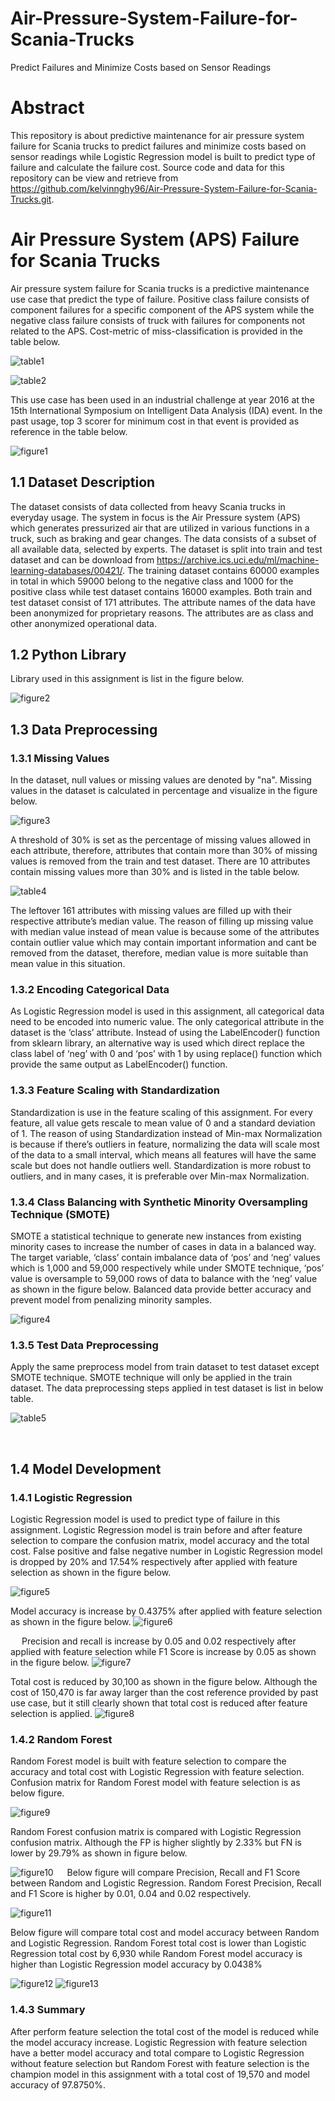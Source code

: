 # Air-Pressure-System-Failure-for-Scania-Trucks
Predict Failures and Minimize Costs based on Sensor Readings

# Abstract

This repository is about predictive maintenance for air pressure system failure for Scania trucks to predict failures and minimize costs based on sensor readings while Logistic Regression model is built to predict type of failure and calculate the failure cost. Source code and data for this repository can be view and retrieve from https://github.com/kelvinnghy96/Air-Pressure-System-Failure-for-Scania-Trucks.git. 

# Air Pressure System (APS) Failure for Scania Trucks

Air pressure system failure for Scania trucks is a predictive maintenance use case that predict the type of failure. Positive class failure consists of component failures for a specific component of the APS system while the negative class failure consists of truck with failures for components not related to the APS. Cost-metric of miss-classification is provided in the table below.

![table1](https://github.com/kelvinnghy96/Air-Pressure-System-Failure-for-Scania-Trucks/blob/main/src/image/table1.png)

![table2](https://github.com/kelvinnghy96/Air-Pressure-System-Failure-for-Scania-Trucks/blob/main/src/image/table2.png)

This use case has been used in an industrial challenge at year 2016 at the 15th International Symposium on Intelligent Data Analysis (IDA) event. In the past usage, top 3 scorer for minimum cost in that event is provided as reference in the table below.

![figure1](https://github.com/kelvinnghy96/Air-Pressure-System-Failure-for-Scania-Trucks/blob/main/src/image/figure1.png)



## 1.1	 Dataset Description

The dataset consists of data collected from heavy Scania trucks in everyday usage. The system in focus is the Air Pressure system (APS) which generates pressurized air that are utilized in various functions in a truck, such as braking and gear changes. The data consists of a subset of all available data, selected by experts. 
The dataset is split into train and test dataset and can be download from https://archive.ics.uci.edu/ml/machine-learning-databases/00421/. The training dataset contains 60000 examples in total in which 59000 belong to the negative class and 1000 for the positive class while test dataset contains 16000 examples. Both train and test dataset consist of 171 attributes. The attribute names of the data have been anonymized for proprietary reasons. The attributes are as class and other anonymized operational data.

## 1.2	Python Library

Library used in this assignment is list in the figure below.
 
![figure2](https://github.com/kelvinnghy96/Air-Pressure-System-Failure-for-Scania-Trucks/blob/main/src/image/figure2.png)
 
## 1.3	Data Preprocessing

### 1.3.1	Missing Values
In the dataset, null values or missing values are denoted by "na". Missing values in the dataset is calculated in percentage and visualize in the figure below.
 
![figure3](https://github.com/kelvinnghy96/Air-Pressure-System-Failure-for-Scania-Trucks/blob/main/src/image/figure3.png)

A threshold of 30% is set as the percentage of missing values allowed in each attribute, therefore, attributes that contain more than 30% of missing values is removed from the train and test dataset. There are 10 attributes contain missing values more than 30% and is listed in the table below.

![table4](https://github.com/kelvinnghy96/Air-Pressure-System-Failure-for-Scania-Trucks/blob/main/src/image/table4.png)


The leftover 161 attributes with missing values are filled up with their respective attribute’s median value. The reason of filling up missing value with median value instead of mean value is because some of the attributes contain outlier value which may contain important information and cant be removed from the dataset, therefore, median value is more suitable than mean value in this situation. 
	
### 1.3.2	Encoding Categorical Data
As Logistic Regression model is used in this assignment, all categorical data need to be encoded into numeric value. The only categorical attribute in the dataset is the ‘class’ attribute. Instead of using the LabelEncoder() function from sklearn library, an alternative way is used which direct replace the class label of ‘neg’ with 0 and ‘pos’ with 1 by using replace() function which provide the same output as LabelEncoder() function.

### 1.3.3	Feature Scaling with Standardization
Standardization is use in the feature scaling of this assignment. For every feature, all value gets rescale to mean value of 0 and a standard deviation of 1. The reason of using Standardization instead of Min-max Normalization is because if there’s outliers in feature, normalizing the data will scale most of the data to a small interval, which means all features will have the same scale but does not handle outliers well. Standardization is more robust to outliers, and in many cases, it is preferable over Min-max Normalization.

### 1.3.4	Class Balancing with Synthetic Minority Oversampling Technique (SMOTE)
SMOTE a statistical technique to generate new instances from existing minority cases to increase the number of cases in data in a balanced way. The target variable, ‘class’ contain imbalance data of ‘pos’ and ‘neg’ values which is 1,000 and 59,000 respectively while under SMOTE technique, ‘pos’ value is oversample to 59,000 rows of data to balance with the ‘neg’ value as shown in the figure below. Balanced data provide better accuracy and prevent model from penalizing minority samples.

![figure4](https://github.com/kelvinnghy96/Air-Pressure-System-Failure-for-Scania-Trucks/blob/main/src/image/figure4.png)


### 1.3.5	Test Data Preprocessing
Apply the same preprocess model from train dataset to test dataset except SMOTE technique. SMOTE technique will only be applied in the train dataset. The data preprocessing steps applied in test dataset is list in below table.

![table5](https://github.com/kelvinnghy96/Air-Pressure-System-Failure-for-Scania-Trucks/blob/main/src/image/table5.png)

 
## 1.4	Model Development

### 1.4.1	Logistic Regression
Logistic Regression model is used to predict type of failure in this assignment. Logistic Regression model is train before and after feature selection to compare the confusion matrix, model accuracy and the total cost.
False positive and false negative number in Logistic Regression model is dropped by 20% and 17.54% respectively after applied with feature selection as shown in the figure below.

![figure5](https://github.com/kelvinnghy96/Air-Pressure-System-Failure-for-Scania-Trucks/blob/main/src/image/figure5.png)


Model accuracy is increase by 0.4375% after applied with feature selection as shown in the figure below.
![figure6](https://github.com/kelvinnghy96/Air-Pressure-System-Failure-for-Scania-Trucks/blob/main/src/image/figure6.png)

 
Precision and recall is increase by 0.05 and 0.02 respectively after applied with feature selection while F1 Score is increase by 0.05 as shown in the figure below.
![figure7](https://github.com/kelvinnghy96/Air-Pressure-System-Failure-for-Scania-Trucks/blob/main/src/image/figure7.png)


Total cost is reduced by 30,100 as shown in the figure below. Although the cost of 150,470 is far away larger than the cost reference provided by past use case, but it still clearly shown that total cost is reduced after feature selection is applied.
![figure8](https://github.com/kelvinnghy96/Air-Pressure-System-Failure-for-Scania-Trucks/blob/main/src/image/figure8.png)


### 1.4.2	Random Forest
Random Forest model is built with feature selection to compare the accuracy and total cost with Logistic Regression with feature selection. Confusion matrix for Random Forest model with feature selection is as below figure.

![figure9](https://github.com/kelvinnghy96/Air-Pressure-System-Failure-for-Scania-Trucks/blob/main/src/image/figure9.png)
 
Random Forest confusion matrix is compared with Logistic Regression confusion matrix. Although the FP is higher slightly by 2.33% but FN is lower by 29.79% as shown in figure below.
	
![figure10](https://github.com/kelvinnghy96/Air-Pressure-System-Failure-for-Scania-Trucks/blob/main/src/image/figure10.png)
 
Below figure will compare Precision, Recall and F1 Score between Random and Logistic Regression. Random Forest Precision, Recall and F1 Score is higher by 0.01, 0.04 and 0.02 respectively.

![figure11](https://github.com/kelvinnghy96/Air-Pressure-System-Failure-for-Scania-Trucks/blob/main/src/image/figure11.png)

Below figure will compare total cost and model accuracy between Random and Logistic Regression. Random Forest total cost is lower than Logistic Regression total cost by 6,930 while Random Forest model accuracy is higher than Logistic Regression model accuracy by 0.0438%

![figure12](https://github.com/kelvinnghy96/Air-Pressure-System-Failure-for-Scania-Trucks/blob/main/src/image/figure12.png)
![figure13](https://github.com/kelvinnghy96/Air-Pressure-System-Failure-for-Scania-Trucks/blob/main/src/image/figure13.png)

### 1.4.3	Summary
After perform feature selection the total cost of the model is reduced while the model accuracy increase. Logistic Regression with feature selection have a better model accuracy and total compare to Logistic Regression without feature selection but Random Forest with feature selection is the champion model in this assignment with a total cost of 19,570 and model accuracy of 97.8750%.

